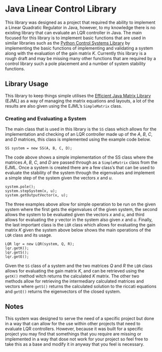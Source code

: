# Java Linear Control Library

This library was designed as a project that required the ability to implement a Linear Quadratic Regulator in Java, however, to my knowledge there is no existing library that can evaluate an LQR controller in Java. The main focused for this library is to implement basic functions that are used in similar libraries such as the [Python Control Systems Library](https://python-control.readthedocs.io/en/0.8.3/) by implementing the basic functions of implementing and validating a system along with the evaluation of the gain matrix *K*. Currently this library is a rough draft and may be missing many other functions that are required by a control library such a pole placement and a number of system stability functions.

## Library Usage

This library to keep things simple utilises the [Efficient Java Matrix Library](http://ejml.org/wiki/index.php?title=Main_Page) (EJML) as a way of managing the matrix equations and layouts, a lot of the results are also given using the EJML’s `SimpleMatrix` class. 

### Creating and Evaluating a System

The main class that is used in this library is the `SS` class which allows for the implementation and checking of an LQR controller made up of the *A*, *B*, *C*, and *D* matrices, this class is implemented using the example code below.

```
SS system = new SS(A, B, C, D);
```

The code above shows a simple implementation of the SS class where the matrices *A*, *B*, *C*, and *D* are passed through as a `SimpleMatrix` class from the EJML. Once a system is created there are a few class’s that can be used to evaluate the stability of the system through the eigenvalues and implement a simple step of the system given the vectors *x* and *u*.

```
system.pole();
system.stepSystem(x, u);
system.getOutputVector(x, u);
```

The three examples above allow for simple operation to be run on the given system where the first gets the eigenvalues of the given system, the second allows the system to be evaluated given the vectors *x* and *u*, and third allows for evaluating the *y* vector in the system also given *x* and *u*. Finally, the last important class is the `LQR` class which allows for evaluating the gain matrix *K* given the system above below shows the main operations of the `LQR` class and its usage.

```
LQR lqr = new LQR(system, Q, R);
lqr.getK();
lqr.getS();
lqr.getE();
```

Given the `SS` class of a system and the two matrices *Q* and *R* the `LQR` class allows for evaluating the gain matrix *K*, and can be retrieved using the `getK()` method witch returns the calculated *K* matrix. The other two methods allow for retrieving the intermediary calculated matrices and vectors where `getS()` returns the calculated solution to the riccati equations and `getE()` returns the eigenvectors of the closed system.

## Notes

This system was designed to serve the need of a specific project but done in a way that can allow for the use within other projects that need to evaluate LQR controllers. However, because it was built for a specific project you may find that somethings that you require are missing or implemented in a way that dose not work for your project so feel free to take this as a base and modify it in anyway that you feel is necessary.
